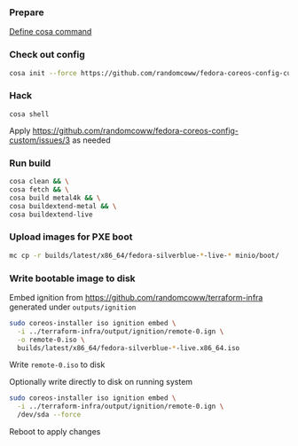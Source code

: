 ### Prepare

[Define cosa command](../../README.md)

### Check out config

```bash
cosa init --force https://github.com/randomcoww/fedora-coreos-config-custom.git --branch f35 builds/client
```

### Hack

```
cosa shell
```

Apply https://github.com/randomcoww/fedora-coreos-config-custom/issues/3 as needed

### Run build

```bash
cosa clean && \
cosa fetch && \
cosa build metal4k && \
cosa buildextend-metal && \
cosa buildextend-live
```

### Upload images for PXE boot

```bash
mc cp -r builds/latest/x86_64/fedora-silverblue-*-live-* minio/boot/
```

### Write bootable image to disk

Embed ignition from https://github.com/randomcoww/terraform-infra generated under `outputs/ignition`

```bash
sudo coreos-installer iso ignition embed \
  -i ../terraform-infra/output/ignition/remote-0.ign \
  -o remote-0.iso \
  builds/latest/x86_64/fedora-silverblue-*-live.x86_64.iso
```

Write `remote-0.iso` to disk

Optionally write directly to disk on running system

```bash
sudo coreos-installer iso ignition embed \
  -i ../terraform-infra/output/ignition/remote-0.ign \
  /dev/sda --force
```
Reboot to apply changes
